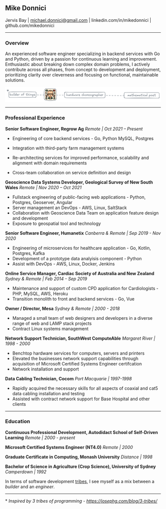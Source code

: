## Mike Donnici

Jervis Bay | michael.donnici@gmail.com | linkedin.com/in/mikedonnici | github.com/mikedonnici

------

### Overview

An experienced software engineer specializing in backend services with Go and Python, driven by a passion for continuous
learning and improvement. Enthusiastic about breaking down complex domain problems, I actively contribute across all
phases, from concept to development and deployment, prioritizing clarity over cleverness and focusing on functional,
maintainable solutions.

![mike-scale](./mike-scale.png)

---

### Professional Experience

**Senior Software Engineer, Regrow Ag**
*Remote | Oct 2021 – Present*

- Engineering of core backend services - Go, Python MySQL, Postgres

- Integration with third-party farm management systems

- Re-architecting services for improved performance, scalability and alignment with domain requirements
- Cross-team collaboration on service definition and design

**Geoscience Data Systems Developer, Geological Survey of New South Wales**
*Remote | Nov 2020 – Oct 2021*

- Fullstack engineering of public-facing web applications - Python, Postgres, Geoserver, Angular
- Server management an DevOps - AWS, Linux, SaltStack
- Collaboration with Geoscience Data Team on application feature design and development
- Exposure to geospatial tool and technology

**Senior Software Engineer, Humanetix**
*Canberra & Remote | Sep 2019 - Nov 2020*

- Engineering of microservices for healthcare application - Go, Kotlin, Postgres, Kafka
- Development of a prototype data analyisis component - Python
- Assist with DevOps - AWS, Linux, Docker, Jenkins

**Online Service Manager, Cardiac Society of Australia and New Zealand**
*Sydney & Remote | Feb 2014 - Sep 2019*

- Maintenance and support of custom CPD application for Cardiologists - PHP, MySQL, AWS, Heroku
- Transition monolith to front and backend services - Go, Vue

**Owner / Director, Mesa**
*Sydney & Remote | 2000 - 2018*

- Managed a small team of web designers and developers in a diverse range of web and LAMP stack projects
- Contract Linux systems management

**Network Support Technician, SouthWest ComputeAble**
*Margaret River | 1998 - 2000*

- Benchtop hardware services for computers, servers and printers
- Elevated the businesses network support capabilities through acquisition of Microsoft Certified Systems Engineer
  certifcation
- Network installation and support

**Data Cabling Technician, Cocom**
*Port Macquarie | 1997-1998*

- Rapidly acquired the necessary skills for all aspects of coaxial and cat5 data cabling installation and testing
- Assisted with contract network support for Base Hospital and other clients

---

### Education

**Continuous Professional Development, Autodidact School of Self-Driven Learning**
*Remote | 2000 - present*

**Microsoft Certified Systems Engineer (NT4.0)**
*Remote | 2000*

**Graduate Certificate in Computing, Monash University**
*Distance | 1998*

**Bachelor of Science in Agriculture (Crop Science), University of Sydney**
*Camperdown | 1992*

In terms of software development [tribes](https://josephg.com/blog/3-tribes/), I see myself as a mix between a *builder*
and an *engineer*.

---

\* *Inspired by 3 tribes of programming - https://josephg.com/blog/3-tribes/*
